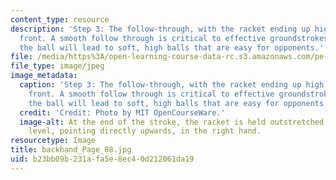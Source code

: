 ```yaml
---
content_type: resource
description: 'Step 3: The follow-through, with the racket ending up high and out in
  front. A smooth follow through is critical to effective groundstrokes - bunting
  the ball will lead to soft, high balls that are easy for opponents.'
file: /media/https%3A/open-learning-course-data-rc.s3.amazonaws.com/pe-710-tennis-spring-2007/b23bb09b231afa5e8ec40d212061da19_backhand_Page_08.jpg
file_type: image/jpeg
image_metadata:
  caption: 'Step 3: The follow-through, with the racket ending up high and out in
    front. A smooth follow through is critical to effective groundstrokes - bunting
    the ball will lead to soft, high balls that are easy for opponents.'
  credit: 'Credit: Photo by MIT OpenCourseWare.'
  image-alt: At the end of the stroke, the racket is held outstretched at shoulder
    level, pointing directly upwards, in the right hand.
resourcetype: Image
title: backhand_Page_08.jpg
uid: b23bb09b-231a-fa5e-8ec4-0d212061da19
---
```

